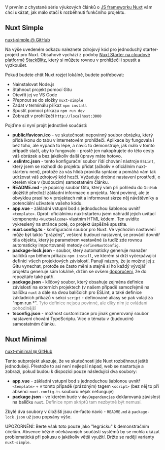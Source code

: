 V prvním z chystané série výukových článků o [JS frameworku Nuxt](https://nuxt.com/) vám chci ukázat, jak málo stačí k rozběhnutí funkčního projektu.

## Nuxt Simple

[nuxt-simple @ GitHub](https://github.com/AloisSeckar/demos-nuxt/tree/main/nuxt-simple)

Na výše uvedeném odkazu naleznete zdrojový kód pro jednoduchý starter-projekt pro Nuxt. Obsahově vychází z podoby [Nuxt Starter na cloudové platformě StackBlitz](https://stackblitz.com/github/nuxt/starter/tree/v3-stackblitz), který si můžete rovnou v prohlížeči i spustit a vyzkoušet.

Pokud budete chtít Nuxt rozjet lokálně, budete potřebovat:

- Nainstalovat Node.js
- Stáhnout projekt pomocí Gitu
- Otevřít jej ve VS Code
- Přepnout se do složky `nuxt-simple`
- Zadat v terminálu příkaz `npm install`
- Spustit pomocí příkazu `npm run dev`
- Zobrazit v prohlížeči `http://localhost:3000`
 
 Pojďme si nyní projít jednotlivé součásti:
 
 - **public/favicon.ico** - ve skutečnosti nepovinný soubor obrázku, který přidá ikonu do tabu v internetovém prohlížeči. Aplikace by fungovala i bez toho, ale vypadá to lépe, a navíc to demonstruje, jak málo v tomto případě stačí, aby to fungovalo - prostě jen nakopírujete do této cesty váš obrázek a bez jakékoliv další úpravy máte hotovo.
 - **.eslintrc.json** - tento konfigurační soubor řídí chování nástroje `ESLint`, který jsem se rozhodl do projektu přidat (ačkoliv v oficiálním nuxt-starteru není), protože za vás hlídá pravidla syntaxe a pomáhá vám tak udržovat váš zdrojový kód hezčí. Vyžaduje drobné nastavení prostředí, o kterém více v (budoucím) samostatném článku.
 - **README.md** - je popisný soubor Gitu, který vám při pohledu do `GitHub` úložiště předloží základní informace o projektu. Není povinný, ale je obvyklou praxí ho v projektech mít a informovat skrze něj návštěvníky a potenciální uživatele vašeho kódu.
 - **app.vue** - základní vstupní bod s jednoduchou šablonou uvnitř `<template>`. Oproti oficiálnímu nuxt-starteru jsem nahradil jejich uvítací komponentu `<NuxtWelcome>` vlastním HTML kódem. Ten uvidíte vykreslený na stránce poté, co projekt úspěšně spustíte.
 - **nuxt.config.ts** - konfigurační soubor pro Nuxt. Ve výchozím nastavení může být takto "prázdný", veškerá budoucí nastavení, se provádí dovnitř těla objektu, který je parametrem vestavěné (a tudíž zde rovnou automaticky importované) metody `defineNuxtConfig`.
 - **package-lock.json** - soubor, který automaticky generuje manažer balíčků `npm` během příkazu `npm install`, ve kterém si drží vyčerpávající definici všech projektových závislostí. Panují názory, že je možné jej z Gitu vynechat, protože se často mění a stejně si ho každý vývojář projektu generuje sám lokálně, držím se ovšem [doporučení](https://stackoverflow.com/a/44210813/3204544), že do repozitáře také patří.
 - **package.json** - klíčový soubor, který obsahuje zejména definice závislostí na externích projektech (v našem případě samozřejmě na balíčku `nuxt` a dále na dvou balíčcích pro ESLint, a také definice základních příkazů v sekci `script` - definované aliasy se pak volají za "npm run *". <span style="color: gray">Tyto definice nejsou povinné, ale díky ním je ovládaní pohodlnější</span>
 - **tsconfig.json** - možnost customizace pro jinak generovaný soubor nastavení chování TypeScriptu. Více o tématu v (budoucím) samostatném článku.
 
 ## Nuxt Minimal

[nuxt-minimal @ GitHub](https://github.com/AloisSeckar/demos-nuxt/tree/main/nuxt-minimal)

Tento subprojekt ukazuje, že ve skutečnosti jde Nuxt rozběhnout ještě jednodušeji. Přestože to asi není nejlepší nápad, web se nastartuje a zobrazí, pokud budou k dispozici pouze následující dva soubory:

- **app.vue** - základní vstupní bod s jednoduchou šablonou uvnitř `<template>` + v tomto případě (prázdným) tagem `<script>` (bez něj to při absenci `nuxt.config.ts` souboru nějak nefunguje)
- **package.json** - ve kterém bude v `devDependencies`</span> deklarovaná závislost na balíčku `nuxt`. <span style="color: gray">Definice npm skriptů tam nezbytně být nemusí.</span>

Zbylé dva soubory v úložišti jsou de-facto navíc - `README.md` a `package-lock.json` už jsou popsány výše.

UPOZORNĚNÍ: Berte však toto pouze jako "legrácku" k demonstračním účelům. Absence běžně očekávaných součástí systémů by se mohla ukázat problematická při pokusu o jakékoliv větší využití. Držte se raději varianty `nuxt-simple`.
